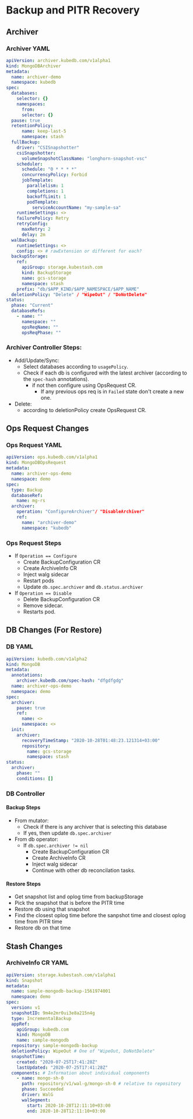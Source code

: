 # Backup and PITR Recovery

## Archiver
### Archiver YAML
```yaml
apiVersion: archiver.kubedb.com/v1alpha1
kind: MongoDBArchiver
metadata:
  name: archiver-demo
  namespace: kubedb
spec:
  databases:
    selector: {}
    namespaces:
      from:
      selector: {}
  pause: true
  retentionPolicy:
      name: keep-last-5
      namespace: stash
  fullBackup:
    driver: "CSISnapshotter"
    csiSnapshotter:
      volumeSnapshotClassName: "longhorn-snapshot-vsc"
    scheduler:
      schedule: "0 * * * *"
      concurrencyPolicy: Forbid
      jobTemplate:
        parallelism: 1
        completions: 1
        backoffLimit: 1
        podTemplate:
          serviceAccountName: "my-sample-sa"
    runtimeSettings: <>
    failurePolicy: Retry
    retryConfig:
      maxRetry: 2
      delay: 2m
  walBackup:
    runtimeSettings: <>
    config: <> # rawExtension or different for each?
  backupStorage:
    ref:
      apiGroup: storage.kubestash.com
      kind: BackupStorage
      name: gcs-storage
      namespace: stash
    prefix: "db/$APP_KIND/$APP_NAMESPACE/$APP_NAME"
  deletionPolicy: "Delete" / "WipeOut" / "DoNotDelete"
status:
  phase: "Current" 
  databaseRefs:
    - name: ""
      namespace: ""
      opsReqName: ""
      opsReqPhase: ""
```

### Archiver Controller Steps:
- Add/Update/Sync:
  - Select databases according to `usagePolicy`.
  - Check if each db is configured with the latest archiver (according to the `spec-hash` annotations).
    - if not then configure using OpsRequest CR. 
    	- If any previous ops req is in `Failed` state don't create a new one.
- Delete:
  - according to deletionPolicy create OpsRequest CR.


## Ops Request Changes
### Ops Request YAML
```yaml
apiVersion: ops.kubedb.com/v1alpha1
kind: MongoDBOpsRequest
metadata:
  name: archiver-ops-demo
  namespace: demo
spec:
  type: Backup
  databaseRef:
    name: mg-rs
  archiver:
    operation: "ConfigureArchiver"/ "DisableArchiver"
    ref:
      name: "archiver-demo"
      namespace: "kubedb"
```

### Ops Request Steps
- If `Operation == Configure`
  - Create BackupConfiguration CR
  - Create ArchiveInfo CR
  - Inject walg sidecar
  - Restart pods
  - Update `db.spec.archiver` and `db.status.archiver`
- If `Operation == Disable`
  - Delete BackupConfiguration CR
  - Remove sidecar.
  - Restarts pod.

## DB Changes (For Restore)
### DB YAML
```yaml
apiVersion: kubedb.com/v1alpha2
kind: MongoDB
metadata:
  annotations:
  	archiver.kubedb.com/spec-hash: "dfgdfgdg"
  name: archiver-ops-demo
  namespace: demo
spec:
  archiver:
    pause: true
    ref:
      name: <>
      namespace: <>
  init:
    archiver:
      recoveryTimeStamp: "2020-10-28T01:48:23.121314+03:00"
      repository:
        name: gcs-storage
        namespace: stash
status:
  archiver:
    phase: ""
    conditions: []
```

### DB Controller

#### Backup Steps
- From mutator: 
	- Check if there is any archiver that is selecting this database
	- If yes, then update `db.spec.archiver`
- From db operator:
	- If `db.spec.archiver != nil`
		- Create BackupConfiguration CR
		- Create ArchiveInfo CR
		- Inject walg sidecar
		- Continue with other db reconcilation tasks.

#### Restore Steps
- Get snapshot list and oplog time from backupStorage 
- Pick the snapshot that is before the PITR time
- Restore db using that snapshot 
- Find the closest oplog time before the sanpshot time and closest oplog time from PITR time
- Restore db on that time

## Stash Changes
### ArchiveInfo CR YAML

```yaml
apiVersion: storage.kubestash.com/v1alpha1
kind: Snapshot
metadata:
  name: sample-mongodb-backup-1561974001
  namespace: demo
spec:
  version: v1
  snapshotID: 9m4e2mr0ui3e8a215n4g
  type: IncrementalBackup
  appRef:
    apiGroup: kubedb.com
    kind: MongoDB
    name: sample-mongodb
  repository: sample-mongodb-backup
  deletionPolicy: WipeOut # One of "WipeOut, DoNotDelete"
  snapshotTime:
    created: "2020-07-25T17:41:28Z"
    lastUpdated: "2020-07-25T17:41:28Z"
  components: # Information about individual components
    - name: mongo-sh-0
      path: repository/v1/wal-g/mongo-sh-0 # relative to repository
      phase: Succeeded
      driver: WalG
      walSegment:
        start: 2020-10-28T12:11:10+03:00
        end: 2020-10-28T12:11:10+03:00
```
